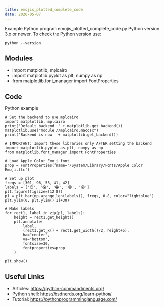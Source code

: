 ```yaml
---
title: emojis_plotted_complete_code
date: 2020-05-07
---
```

Example Python program emojis_plotted_complete_code.py
Python version 3.x or newer.
To check the Python version use:

    python --version

## Modules

* import matplotlib, mplcairo
* import matplotlib.pyplot as plt, numpy as np
* from matplotlib.font_manager import FontProperties

## Code

Python example

    # Set the backend to use mplcairo 
    import matplotlib, mplcairo
    print('Default backend: ' + matplotlib.get_backend()) 
    matplotlib.use("module://mplcairo.macosx")
    print('Backend is now ' + matplotlib.get_backend())
    
    # IMPORTANT: Import these libraries only AFTER setting the backend
    import matplotlib.pyplot as plt, numpy as np
    from matplotlib.font_manager import FontProperties
    
    # Load Apple Color Emoji font 
    prop = FontProperties(fname='/System/Library/Fonts/Apple Color Emoji.ttc')
    
    # Set up plot
    freqs = [301, 96, 53, 81, 42]
    labels = ['😊', '😱', '😂', '😄', '😛']
    plt.figure(figsize=(12,8))
    p1 = plt.bar(np.arange(len(labels)), freqs, 0.8, color="lightblue")
    plt.ylim(0, plt.ylim()[1]+30)
    
    # Make labels
    for rect1, label in zip(p1, labels):
        height = rect1.get_height()
        plt.annotate(
            label,
            (rect1.get_x() + rect1.get_width()/2, height+5),
            ha="center",
            va="bottom",
            fontsize=30,
            fontproperties=prop
        )
    
    plt.show()

## Useful Links

- Articles: https://python-commandments.org/
- Python shell: https://bsdnerds.org/learn-python/
- Tutorial: https://pythonprogramminglanguage.com/
